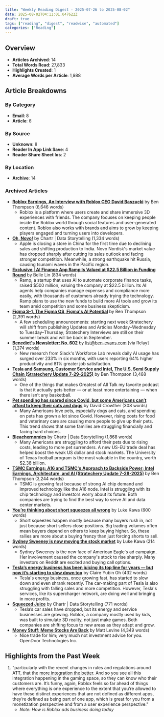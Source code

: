 ```yaml
---
title: "Weekly Reading Digest - 2025-07-26 to 2025-08-02"
date: 2025-08-02T04:11:01.047622Z
draft: true
tags: ["reading", "digest", "readwise", "automated"]
categories: ["Reading"]
---
```

## Overview

- **Articles Archived**: 14
- **Total Words Read**: 27,833
- **Highlights Created**: 1
- **Average Words per Article**: 1,988

## Article Breakdowns

### By Category

- **Email**: 8
- **Article**: 6

### By Source

- **Unknown**: 8
- **Reader In App Link Save**: 4
- **Reader Share Sheet Ios**: 2

### By Location

- **Archive**: 14

### Archived Articles

- **[Roblox Earnings, An Interview with Roblox CEO David Baszucki](https://stratechery.com/2022/roblox-earnings-an-interview-with-roblox-ceo-david-baszucki/)** by Ben Thompson (6,646 words)
  - Roblox is a platform where users create and share immersive 3D experiences with friends. The company focuses on keeping people inside the Roblox world through social features and user-generated content. Roblox also works with brands and aims to grow by keeping players engaged and turning users into developers.
- **[Oh, Novo!](mailto:reader-forwarded-email/af005b6daef28b35ccfdd14e1d5e7c82)** by Chartr | Data Storytelling (1,334 words)
  - Apple is closing a store in China for the first time due to declining sales and shifting production to India. Novo Nordisk's market value has dropped sharply after cutting its sales outlook and facing stronger competition. Meanwhile, a strong earthquake hit Russia, causing tsunami waves in the Pacific region.
- **[Exclusive | AI Finance App Ramp Is Valued at $22.5 Billion in Funding Round](https://www.wsj.com/articles/ai-finance-app-ramp-is-valued-at-22-5-billion-in-funding-round-5a4269cb)** by Belle Lin (834 words)
  - Ramp, a startup that uses AI to automate corporate finance tasks, raised $500 million, valuing the company at $22.5 billion. Its AI agents help companies manage expenses and compliance more easily, with thousands of customers already trying the technology. Ramp plans to use the new funds to build more AI tools and grow its team amid competition and some business skepticism.
- **[Figma S-1, The Figma OS, Figma's AI Potential](mailto:reader-forwarded-email/8ce97502142f623842caa4b38b8a1029)** by Ben Thompson (2,391 words)
  - A few scheduling announcements: starting next week Stratechery will shift from publishing Updates and Articles Monday–Wednesday to Tuesday–Thursday; Stratechery Interviews are still on their summer break and will be back in September.
- **[Benedict's Newsletter: No. 602](mailto:reader-forwarded-email/6e8ca39b25f77e0177aa12c90a51cf24)** by list@ben-evans.com [via Relay] (1,374 words)
  - New research from Slack's Workforce Lab reveals daily AI usage has surged over 233% in six months, with users reporting 64% higher productivity and 81% greater job satisfaction.
- **[Tesla and Samsung, Customer Service and Intel, The U.S. Semi Supply Chain (Stratechery Update 7-29-2025)](mailto:reader-forwarded-email/c291a377ed1ce1634d88d4792240b7ec)** by Ben Thompson (3,468 words)
  - One of the things that makes Greatest of All Talk my favorite podcast is that it actually gets better — or at least more entertaining — when there isn’t any basketball.
- **[Pet spending has soared since Covid, but some Americans can’t afford to keep their cats and dogs](https://link.sherwood.news/click/40878942.332179/aHR0cHM6Ly9zaGVyd29vZC5uZXdzL2N1bHR1cmUvcGV0LXNwZW5kaW5nLXNvYXJlZC1zaW5jZS1jb3ZpZC1hbWVyaWNhbnMtY2FudC1hZmZvcmQta2VlcC1yZWNlc3Npb24taW5kaWNhdG9yLz91dG1fc291cmNlPWNoYXJ0ciZ1dG1fbWVkaXVtPWVtYWlsJnV0bV9jYW1wYWlnbj1jaGFydHJfMjAyNTA3Mjg/677ff032ff9b75b4b10af0beC7cb5079b)** by David Crowther (308 words)
  - Many Americans love pets, especially dogs and cats, and spending on pets has grown a lot since Covid. However, rising costs for food and veterinary care are causing more people to give up their pets. This trend shows that some families are struggling financially and facing hard choices.
- **[Bleachernomics](mailto:reader-forwarded-email/2efac44f5fce3914add105316fe352c7)** by Chartr | Data Storytelling (1,868 words)
  - Many Americans are struggling to afford their pets due to rising costs, leading to more pet surrenders. A new US-EU trade deal has helped boost the weak US dollar and stock markets. The University of Texas football program is the most valuable in the country, worth $2.38 billion.
- **[TSMC Earnings; A16 and TSMC's Approach to Backside Power; Intel Earnings, Architecture, and AI (Stratechery Update 7-28-2025)](mailto:reader-forwarded-email/8db5b998bd705e7143145c0698c63fdc)** by Ben Thompson (3,244 words)
  - TSMC is growing fast because of strong AI chip demand and improved technology like the A16 node. Intel is struggling with its chip technology and investors worry about its future. Both companies are trying to find the best way to serve AI and data center markets.
- **[You’re thinking about short squeezes all wrong](https://link.sherwood.news/click/40852252.331211/aHR0cHM6Ly9zaGVyd29vZC5uZXdzL21hcmtldHMveW91cmUtdGhpbmtpbmctYWJvdXQtc2hvcnQtc3F1ZWV6ZXMtYWxsLXdyb25nLz91dG1fc291cmNlPWNoYXJ0ciZ1dG1fbWVkaXVtPWVtYWlsJnV0bV9jYW1wYWlnbj1jaGFydHJfMjAyNTA3Mjc/677ff032ff9b75b4b10af0beB69c33af7)** by Luke Kawa (600 words)
  - Short squeezes happen mostly because many buyers rush in, not just because short sellers close positions. Big trading volumes often mean buyers depend on others to keep buying higher. So, these rallies are more about a buying frenzy than just forcing shorts to sell.
- **[Sydney Sweeney is now moving the stock market](https://link.sherwood.news/click/40852252.331211/aHR0cHM6Ly9zaGVyd29vZC5uZXdzL21hcmtldHMvYW1lcmljYW4tZWFnbGUtYWQtY2FtcGFpZ24tc3lkbmV5LXN3ZWVuZXktc3RvY2stc29hcmluZy8_dXRtX3NvdXJjZT1jaGFydHImdXRtX21lZGl1bT1lbWFpbCZ1dG1fY2FtcGFpZ249Y2hhcnRyXzIwMjUwNzI3/677ff032ff9b75b4b10af0beBaaaba0fa)** by Luke Kawa (214 words)
  - Sydney Sweeney is the new face of American Eagle's ad campaign. Her involvement caused the company's stock to rise sharply. Many investors on Reddit are excited and buying call options.
- **[Tesla’s energy business has been juicing its top line for years — but now it’s starting to slow down too](https://link.sherwood.news/click/40852252.331211/aHR0cHM6Ly9zaGVyd29vZC5uZXdzL2J1c2luZXNzL3Rlc2xhLWVuZXJneS1idXNpbmVzcy1iZWVuLWp1aWNpbmctdG9wLWxpbmUteWVhcnMtYnV0LW5vdy1zbG93aW5nLXRvby8_dXRtX3NvdXJjZT1jaGFydHImdXRtX21lZGl1bT1lbWFpbCZ1dG1fY2FtcGFpZ249Y2hhcnRyXzIwMjUwNzI3/677ff032ff9b75b4b10af0beC27145bc5)** by Claire Yubin Oh (432 words)
  - Tesla's energy business, once growing fast, has started to slow down and even shrank recently. The car-making part of Tesla is also struggling with falling sales and more competition. However, Tesla's services, like its supercharger network, are doing well and bringing in more profits.
- **[Squeezed Juice](mailto:reader-forwarded-email/729f3bbb79ec527a8ffd9c07ec153ac8)** by Chartr | Data Storytelling (771 words)
  - Tesla’s car sales have dropped, but its energy and service businesses are growing. Roblox, a company mostly used by kids, was built to simulate 3D reality, not just make games. Both companies are shifting focus to new areas as they adapt and grow.
- **[Money Stuff: Meme Stocks Are Back](mailto:reader-forwarded-email/62b2d1df64dfc2bebed63c9b1d8aa456)** by Matt Levine (4,349 words)
  - Nice trade for him; very much not investment advice for you. OpenDoor Technologies Inc.

## Highlights from the Past Week

1. "particularly with the recent changes in rules and regulations around ATT, that the [more integration the better](https://stratechery.com/2022/gaming-the-smiling-curve/). And so you see all this integration happening in the gaming space, so they can know who their customers are. It’s funny, again, Roblox feels so far ahead of things where everything is one experience to the extent that you’re allowed to have these distinct experiences that are not defined as different apps, they’re defined as being part of one app, which is great for you from a monetization perspective and from a user experience perspective."
   - *Note: How is Roblox ads business doing today*
